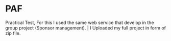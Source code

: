 # PAF
Practical Test,
For this I used the same web service that develop in the group project (Sponsor management). | 
I Uploaded my full project in form of zip file.
